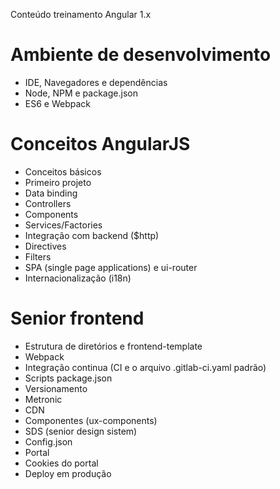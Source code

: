 Conteúdo treinamento Angular 1.x

# Ambiente de desenvolvimento

- IDE, Navegadores e dependências
- Node, NPM e package.json
- ES6 e Webpack

# Conceitos AngularJS

- Conceitos básicos
- Primeiro projeto
- Data binding
- Controllers
- Components
- Services/Factories
- Integração com backend ($http)
- Directives
- Filters
- SPA (single page applications) e ui-router
- Internacionalização (i18n)

# Senior frontend

- Estrutura de diretórios e frontend-template
- Webpack
- Integração continua (CI e o arquivo .gitlab-ci.yaml padrão)
- Scripts package.json
- Versionamento
- Metronic
- CDN
- Componentes (ux-components)
- SDS (senior design sistem)
- Config.json
- Portal
- Cookies do portal
- Deploy em produção